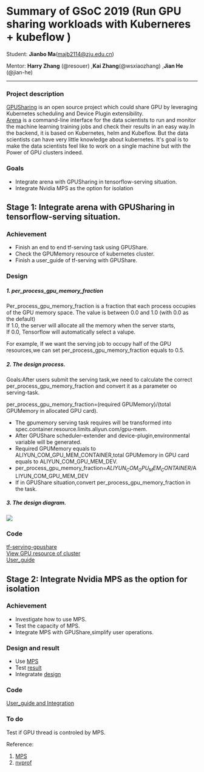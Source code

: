 # Summary of GSoC 2019 (Run GPU sharing workloads with Kuberneres + kubeflow )
Student: **Jianbo Ma**(majb2114@zju.edu.cn)  

Mentor:  **Harry Zhang** (@resouer) ,**Kai Zhang**(@wsxiaozhang) ,**Jian He** (@jian-he)    
  
----

### Project description  
[GPUSharing](https://github.com/AliyunContainerService/gpushare-scheduler-extender) is an open source project which could share GPU by leveraging Kubernetes scheduling and Device Plugin extensibility.  
[Arena](https://github.com/kubeflow/arena) is a command-line interface for the data scientists to run and monitor the machine learning training jobs and check their results in an easy way.In the backend, it is based on Kubernetes, helm and Kubeflow. But the data scientists can have very little knowledge about kubernetes.  It's goal is to make the data scientists feel like to work on a single machine but with the Power of GPU clusters indeed.

  
### Goals
* Integrate arena with GPUSharing in tensorflow-serving situation.
* Integrate Nvidia MPS as the option for isolation

## Stage 1: Integrate arena with GPUSharing in tensorflow-serving situation.
### Achievement
* Finish an end to end tf-serving task using GPUShare.  
* Check the GPUMemory resource of kubernetes cluster. 
* Finish a user_guide of tf-serving with GPUShare.
### Design    
####  
##### 1. per_process_gpu_memory_fraction  
Per_process_gpu_memory_fraction is a fraction that each process occupies of the GPU memory space. The value is between 0.0 and 1.0 (with 0.0 as the default)   
If 1.0, the server will allocate all the memory when the server starts,   
If 0.0, Tensorflow will automatically select a valupe.  

For example, If we want the serving job to occupy half of the GPU resources,we can set per_process_gpu_memory_fraction equals to 0.5.

##### 2. The design process.   
 
Goals:After users submit the serving task,we need to calculate the correct per_process_gpu_memory_fraction and convert it as a parameter oo serving-task.  

per_process_gpu_memory_fraction=(required GPUMemory)/(total GPUMemory in allocated GPU card).

* The gpumemory serving task requires will be transformed into spec.container.resource.limits.aliyun.com/gpu-mem.
* After GPUShare scheduler-extender and device-plugin,environmental variable will be generated.  
* Required GPUMemory equals to ALIYUN_COM_GPU_MEM_CONTAINER,total GPUMemory in GPU card equals to ALIYUN_COM_GPU_MEM_DEV.
* per_process_gpu_memory_fraction=$ALIYUN_COM_GPU_MEM_CONTAINER/$ALIYUN_COM_GPU_MEM_DEV  
* If in GPUShare situation,convert per_process_gpu_memory_fraction in the task.

##### 3. The design  diagram.
![](https://ws3.sinaimg.cn/large/006tNc79gy1g605lvp09aj31ho0je762.jpg)

### Code
[tf-serving-gpushare](https://github.com/kubeflow/arena/pull/211)  
[View GPU resource of cluster](https://github.com/kubeflow/arena/pull/226)  
[User_guide](https://github.com/kubeflow/arena/pull/250)



## Stage 2: Integrate Nvidia MPS as the option for isolation
### Achievement
* Investigate how to use MPS.
* Test the capacity of MPS.  
* Integrate MPS with GPUShare,simplify user operations.  

### Design and result
* Use [MPS](MPS/MPSUserGuide.md)  
* Test [result](MPS/TestResult.md)
* Integratate [design](MPS/DesignMPS.md)


### Code
[User_guide and Integration](https://github.com/AliyunContainerService/gpushare-device-plugin/pull/14)


### To do
Test if  GPU thread is controled by MPS.  

Reference:  
1. [MPS](https://docs.nvidia.com/deploy/mps/index.html#topic_2_1_2)
2. [nvprof](https://devblogs.nvidia.com/cuda-pro-tip-nvprof-your-handy-universal-gpu-profiler/)


